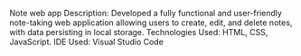 Note web app
Description: Developed a fully functional and user-friendly note-taking web application allowing users to create, edit, and delete notes, with data persisting in local storage.
Technologies Used: HTML, CSS, JavaScript.
IDE Used: Visual Studio Code
